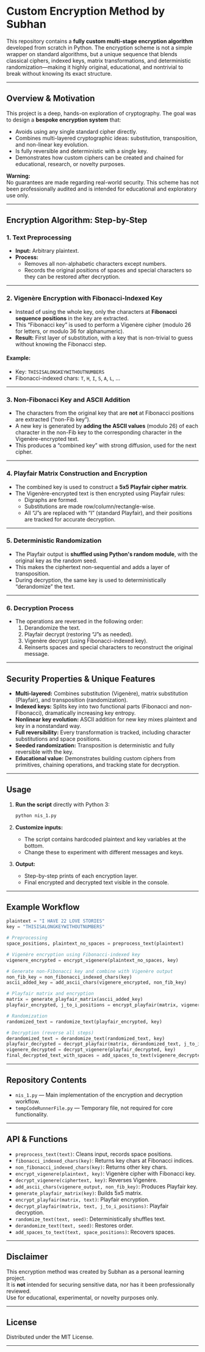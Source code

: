 # Custom Encryption Method by Subhan

This repository contains a **fully custom multi-stage encryption algorithm** developed from scratch in Python. The encryption scheme is not a simple wrapper on standard algorithms, but a unique sequence that blends classical ciphers, indexed keys, matrix transformations, and deterministic randomization—making it highly original, educational, and nontrivial to break without knowing its exact structure.

---

## Overview & Motivation

This project is a deep, hands-on exploration of cryptography. The goal was to design a **bespoke encryption system** that:
- Avoids using any single standard cipher directly.
- Combines multi-layered cryptographic ideas: substitution, transposition, and non-linear key evolution.
- Is fully reversible and deterministic with a single key.
- Demonstrates how custom ciphers can be created and chained for educational, research, or novelty purposes.

**Warning:**  
No guarantees are made regarding real-world security. This scheme has not been professionally audited and is intended for educational and exploratory use only.

---

## Encryption Algorithm: Step-by-Step

### 1. Text Preprocessing
- **Input:** Arbitrary plaintext.
- **Process:**  
  - Removes all non-alphabetic characters except numbers.
  - Records the original positions of spaces and special characters so they can be restored after decryption.

---

### 2. Vigenère Encryption with Fibonacci-Indexed Key
- Instead of using the whole key, only the characters at **Fibonacci sequence positions** in the key are extracted.
- This “Fibonacci key” is used to perform a Vigenère cipher (modulo 26 for letters, or modulo 36 for alphanumeric).
- **Result:** First layer of substitution, with a key that is non-trivial to guess without knowing the Fibonacci step.

#### Example:
- Key: `THISISALONGKEYWITHOUTNUMBERS`
- Fibonacci-indexed chars: `T`, `H`, `I`, `S`, `A`, `L`, ...

---

### 3. Non-Fibonacci Key and ASCII Addition
- The characters from the original key that are **not** at Fibonacci positions are extracted (“non-Fib key”).
- A new key is generated by **adding the ASCII values** (modulo 26) of each character in the non-Fib key to the corresponding character in the Vigenère-encrypted text.
- This produces a “combined key” with strong diffusion, used for the next cipher.

---

### 4. Playfair Matrix Construction and Encryption
- The combined key is used to construct a **5x5 Playfair cipher matrix**.
- The Vigenère-encrypted text is then encrypted using Playfair rules:
  - Digraphs are formed.
  - Substitutions are made row/column/rectangle-wise.
  - All “J”s are replaced with “I” (standard Playfair), and their positions are tracked for accurate decryption.

---

### 5. Deterministic Randomization
- The Playfair output is **shuffled using Python's random module**, with the original key as the random seed.
- This makes the ciphertext non-sequential and adds a layer of transposition.
- During decryption, the same key is used to deterministically “derandomize” the text.

---

### 6. Decryption Process
- The operations are reversed in the following order:
  1. Derandomize the text.
  2. Playfair decrypt (restoring “J”s as needed).
  3. Vigenère decrypt (using Fibonacci-indexed key).
  4. Reinserts spaces and special characters to reconstruct the original message.

---

## Security Properties & Unique Features

- **Multi-layered:** Combines substitution (Vigenère), matrix substitution (Playfair), and transposition (randomization).
- **Indexed keys:** Splits key into two functional parts (Fibonacci and non-Fibonacci), dramatically increasing key entropy.
- **Nonlinear key evolution:** ASCII addition for new key mixes plaintext and key in a nonstandard way.
- **Full reversibility:** Every transformation is tracked, including character substitutions and space positions.
- **Seeded randomization:** Transposition is deterministic and fully reversible with the key.
- **Educational value:** Demonstrates building custom ciphers from primitives, chaining operations, and tracking state for decryption.

---

## Usage

1. **Run the script** directly with Python 3:

   ```bash
   python nis_1.py
   ```

2. **Customize inputs:**  
   - The script contains hardcoded plaintext and key variables at the bottom.  
   - Change these to experiment with different messages and keys.

3. **Output:**  
   - Step-by-step prints of each encryption layer.
   - Final encrypted and decrypted text visible in the console.

---

## Example Workflow

```python
plaintext = "I HAVE 22 LOVE STORIES"
key = "THISISALONGKEYWITHOUTNUMBERS"

# Preprocessing
space_positions, plaintext_no_spaces = preprocess_text(plaintext)

# Vigenère encryption using Fibonacci-indexed key
vigenere_encrypted = encrypt_vigenere(plaintext_no_spaces, key)

# Generate non-Fibonacci key and combine with Vigenère output
non_fib_key = non_fibonacci_indexed_chars(key)
ascii_added_key = add_ascii_chars(vigenere_encrypted, non_fib_key)

# Playfair matrix and encryption
matrix = generate_playfair_matrix(ascii_added_key)
playfair_encrypted, j_to_i_positions = encrypt_playfair(matrix, vigenere_encrypted)

# Randomization
randomized_text = randomize_text(playfair_encrypted, key)

# Decryption (reverse all steps)
derandomized_text = derandomize_text(randomized_text, key)
playfair_decrypted = decrypt_playfair(matrix, derandomized_text, j_to_i_positions)
vigenere_decrypted = decrypt_vigenere(playfair_decrypted, key)
final_decrypted_text_with_spaces = add_spaces_to_text(vigenere_decrypted, space_positions)
```

---

## Repository Contents

- `nis_1.py` — Main implementation of the encryption and decryption workflow.
- `tempCodeRunnerFile.py` — Temporary file, not required for core functionality.

---

## API & Functions

- `preprocess_text(text)`: Cleans input, records space positions.
- `fibonacci_indexed_chars(key)`: Returns key chars at Fibonacci indices.
- `non_fibonacci_indexed_chars(key)`: Returns other key chars.
- `encrypt_vigenere(plaintext, key)`: Vigenère cipher with Fibonacci key.
- `decrypt_vigenere(ciphertext, key)`: Reverses Vigenère.
- `add_ascii_chars(vigenere_output, non_fib_key)`: Produces Playfair key.
- `generate_playfair_matrix(key)`: Builds 5x5 matrix.
- `encrypt_playfair(matrix, text)`: Playfair encryption.
- `decrypt_playfair(matrix, text, j_to_i_positions)`: Playfair decryption.
- `randomize_text(text, seed)`: Deterministically shuffles text.
- `derandomize_text(text, seed)`: Restores order.
- `add_spaces_to_text(text, space_positions)`: Recovers spaces.

---

## Disclaimer

This encryption method was created by Subhan as a personal learning project.  
It is **not** intended for securing sensitive data, nor has it been professionally reviewed.  
Use for educational, experimental, or novelty purposes only.

---

## License

Distributed under the MIT License.

---
